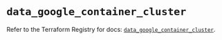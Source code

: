 # `data_google_container_cluster`

Refer to the Terraform Registry for docs: [`data_google_container_cluster`](https://registry.terraform.io/providers/hashicorp/google/6.11.0/docs/data-sources/container_cluster).
